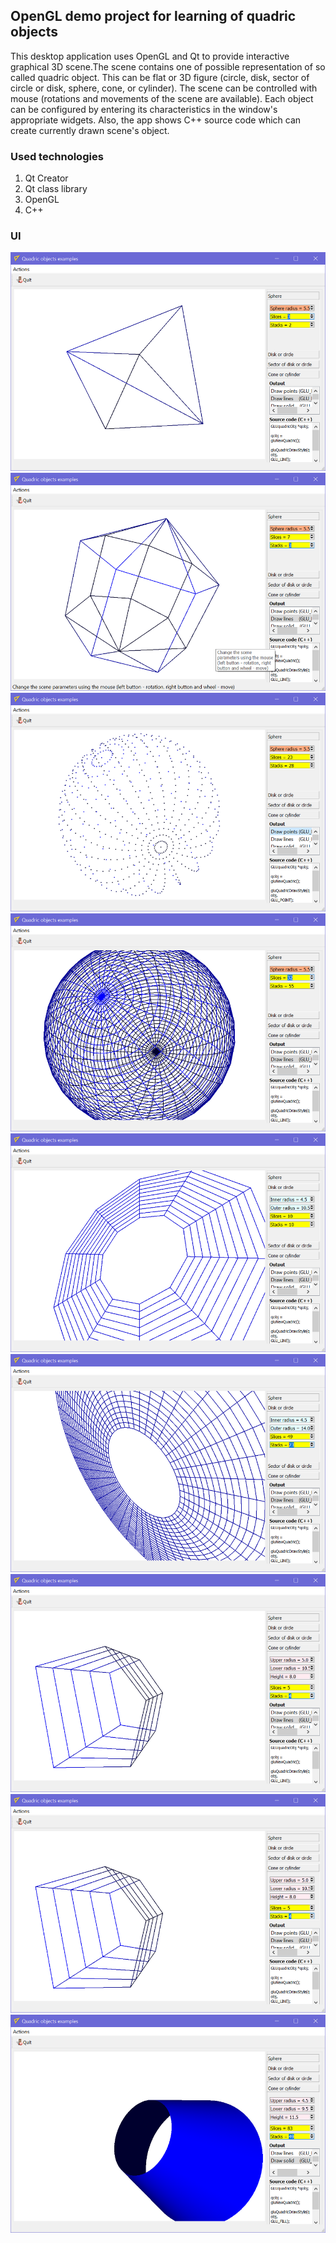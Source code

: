 ## OpenGL demo project for learning of quadric objects

This desktop application uses OpenGL and Qt to provide interactive graphical 3D scene.The scene contains one of possible representation of so called quadric object. This can be flat or 3D figure (circle, disk, sector of circle or disk, sphere, cone, or cylinder). The scene can be controlled with mouse (rotations and movements of the scene are available). Each object can be configured by entering its characteristics in the window's  appropriate widgets. Also, the app shows C++ source code which can create currently drawn scene's object.  
### Used technologies 

1. Qt Creator
2. Qt class library
3. OpenGL 
4. C++

### UI
![UI](https://github.com/PavelSobolev/Qt/blob/master/OpenGL-QuadricOjects/uiimg/01.png) ![UI](https://github.com/PavelSobolev/Qt/blob/master/OpenGL-QuadricOjects/uiimg/02.png) ![UI](https://github.com/PavelSobolev/Qt/blob/master/OpenGL-QuadricOjects/uiimg/03.png) ![UI](https://github.com/PavelSobolev/Qt/blob/master/OpenGL-QuadricOjects/uiimg/04.png) ![UI](https://github.com/PavelSobolev/Qt/blob/master/OpenGL-QuadricOjects/uiimg/05.png) ![UI](https://github.com/PavelSobolev/Qt/blob/master/OpenGL-QuadricOjects/uiimg/06.png) ![UI](https://github.com/PavelSobolev/Qt/blob/master/OpenGL-QuadricOjects/uiimg/07.png) ![UI](https://github.com/PavelSobolev/Qt/blob/master/OpenGL-QuadricOjects/uiimg/08.png) ![UI](https://github.com/PavelSobolev/Qt/blob/master/OpenGL-QuadricOjects/uiimg/09.png) 
